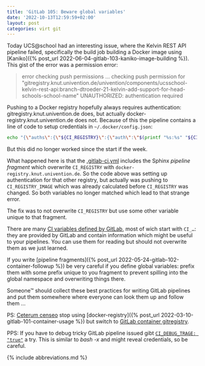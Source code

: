 ```yaml
---
title: 'GitLab 105: Beware global variables'
date: '2022-10-13T12:59:59+02:00'
layout: post
categories: virt git
---
```


Today UCS@school had an interesting issue, where the Kelvin REST API pipeline failed, specifically the build job building a Docker image using [Kaniko]({% post_url 2022-06-04-gitlab-103-kaniko-image-building %}).
This gist of the error was a permission error:

> error checking push permissions …
> checking push permission for "gitregistry.knut.univention.de/univention/components/ucsschool-kelvin-rest-api:branch-dtroeder-21-kelvin-add-support-for-head-schools-school-name"
> UNAUTHORIZED: authentication required

Pushing to a Docker registry hopefully always requires authentication:
gitregistry.knut.univention.de does, but actually docker-registry.knut.univention.de does not.
Because of this the pipeline contains a line of code to setup credentials in `~/.docker/config.json`:

```bash
echo "{\"auths\":{\"${CI_REGISTRY}\":{\"auth\":\"$(printf "%s:%s" "${CI_REGISTRY_USER}" "${CI_REGISTRY_PASSWORD}" | base64 | tr -d '\n')\"}}}" >/kaniko/.docker/config.json
```

But this did no longer worked since the start if the week.

What happened here is that the [.gitlab-ci.yml](https://github.com/univention/ucsschool-kelvin-rest-api/blob/main/.gitlab-ci.yml#L2) includes the Sphinx _pipeline fragment_ which overwrite `CI_REGISTRY` with `docker-registry.knut.univention.de`.
So the code above was setting up authentication for that other registry, but actually was pushing to `CI_REGISTRY_IMAGE` which was already calculated before `CI_REGISTRY` was changed.
So both variables no longer matched which lead to that strange error.

The fix was to not overwrite `CI_REGISTRY` but use some other variable unique to that fragment.

There are many [CI variables defined by GitLab](https://docs.gitlab.com/ee/ci/variables/predefined_variables.html), most of wich start with `CI_…`:
they are provided by GitLab and contain information which might be useful to your pipelines.
You can use them for reading but should not overwrite them as we just learned.

If you write [pipeline fragments]({% post_url 2022-05-24-gitlab-102-container-followup %}) be very careful if you define global variables:
prefix them with some prefix unique to you fragment to prevent spilling into the global namespace and overwriting things there.

Someone™ should collect these best practices for writing GitLab pipelines and put them somewhere where everyone can look them up and follow them …

PS: [Ceterum censeo](https://en.wikipedia.org/wiki/Carthago_delenda_est) stop using [docker-registry]({% post_url 2022-03-10-gitlab-101-container-usage %}) but switch to [GitLab container gitregistry](https://docs.gitlab.com/ee/user/packages/container_registry/).

PPS: If you have to debug tricky GitLab pipeline issued gibt [`CI_DEBUG_TRAGE: "true"`](https://docs.gitlab.com/ee/ci/variables/#debug-logging) a try.
This is similar to *bash -x* and might reveal credentials, so be careful.

{% include abbreviations.md %}
